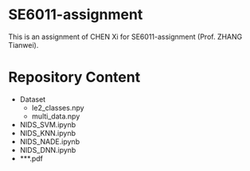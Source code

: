 # SE6011-assignment

This is an assignment of CHEN Xi for SE6011-assignment (Prof. ZHANG Tianwei).

# Repository Content
- Dataset
  - le2_classes.npy
  - multi_data.npy
- NIDS_SVM.ipynb
- NIDS_KNN.ipynb
- NIDS_NADE.ipynb
- NIDS_DNN.ipynb
- ***.pdf

